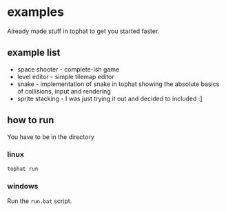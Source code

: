# examples

Already made stuff in tophat to get you started faster.

## example list

- space shooter - complete-ish game
- level editor - simple tilemap editor
- snake - implementation of snake in tophat showing the absolute basics of collisions, input and rendering
- sprite stacking - I was just trying it out and decided to included :]

## how to run

You have to be in the directory

### linux

`tophat run`

### windows

Run the `run.bat` script.
